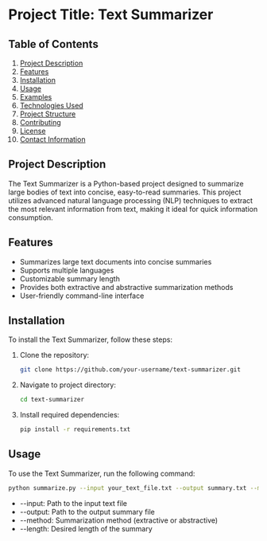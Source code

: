 # Project Title: Text Summarizer

## Table of Contents
1. [Project Description](#project-description)
2. [Features](#features)
3. [Installation](#installation)
4. [Usage](#usage)
5. [Examples](#examples)
6. [Technologies Used](#technologies-used)
7. [Project Structure](#project-structure)
8. [Contributing](#contributing)
9. [License](#license)
10. [Contact Information](#contact-information)

## Project Description
The Text Summarizer is a Python-based project designed to summarize large bodies of text into concise, easy-to-read summaries. This project utilizes advanced natural language processing (NLP) techniques to extract the most relevant information from text, making it ideal for quick information consumption.

## Features
- Summarizes large text documents into concise summaries
- Supports multiple languages
- Customizable summary length
- Provides both extractive and abstractive summarization methods
- User-friendly command-line interface

## Installation
To install the Text Summarizer, follow these steps:

1. Clone the repository:
   ```bash
   git clone https://github.com/your-username/text-summarizer.git
2. Navigate to project directory:
   ```bash
   cd text-summarizer
3. Install required dependencies:
   ```bash
   pip install -r requirements.txt
   
## Usage
To use the Text Summarizer, run the following command:
   ```bash
   python summarize.py --input your_text_file.txt --output summary.txt --method extractive --length 5
   ```
* --input: Path to the input text file
* --output: Path to the output summary file
* --method: Summarization method (extractive or abstractive)
* --length: Desired length of the summary



